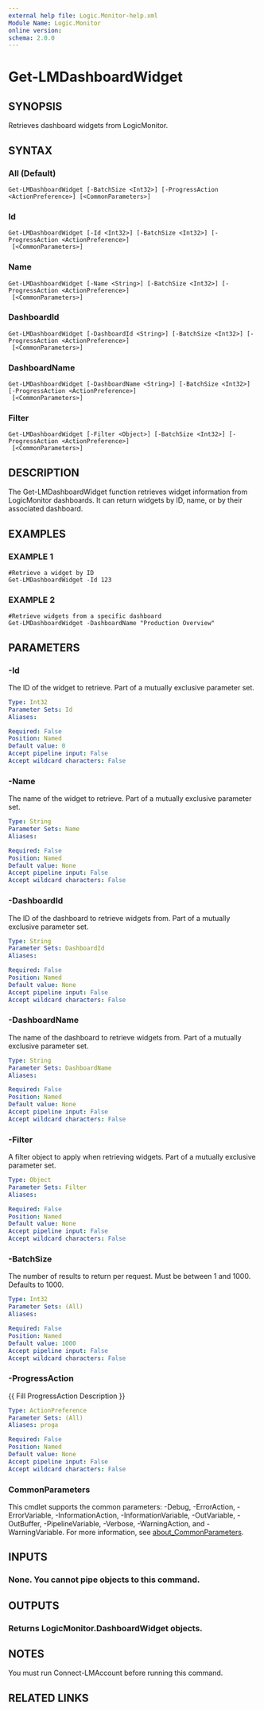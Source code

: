 ```yaml
---
external help file: Logic.Monitor-help.xml
Module Name: Logic.Monitor
online version:
schema: 2.0.0
---
```


# Get-LMDashboardWidget

## SYNOPSIS
Retrieves dashboard widgets from LogicMonitor.

## SYNTAX

### All (Default)
```
Get-LMDashboardWidget [-BatchSize <Int32>] [-ProgressAction <ActionPreference>] [<CommonParameters>]
```

### Id
```
Get-LMDashboardWidget [-Id <Int32>] [-BatchSize <Int32>] [-ProgressAction <ActionPreference>]
 [<CommonParameters>]
```

### Name
```
Get-LMDashboardWidget [-Name <String>] [-BatchSize <Int32>] [-ProgressAction <ActionPreference>]
 [<CommonParameters>]
```

### DashboardId
```
Get-LMDashboardWidget [-DashboardId <String>] [-BatchSize <Int32>] [-ProgressAction <ActionPreference>]
 [<CommonParameters>]
```

### DashboardName
```
Get-LMDashboardWidget [-DashboardName <String>] [-BatchSize <Int32>] [-ProgressAction <ActionPreference>]
 [<CommonParameters>]
```

### Filter
```
Get-LMDashboardWidget [-Filter <Object>] [-BatchSize <Int32>] [-ProgressAction <ActionPreference>]
 [<CommonParameters>]
```

## DESCRIPTION
The Get-LMDashboardWidget function retrieves widget information from LogicMonitor dashboards.
It can return widgets by ID, name, or by their associated dashboard.

## EXAMPLES

### EXAMPLE 1
```
#Retrieve a widget by ID
Get-LMDashboardWidget -Id 123
```

### EXAMPLE 2
```
#Retrieve widgets from a specific dashboard
Get-LMDashboardWidget -DashboardName "Production Overview"
```

## PARAMETERS

### -Id
The ID of the widget to retrieve.
Part of a mutually exclusive parameter set.

```yaml
Type: Int32
Parameter Sets: Id
Aliases:

Required: False
Position: Named
Default value: 0
Accept pipeline input: False
Accept wildcard characters: False
```

### -Name
The name of the widget to retrieve.
Part of a mutually exclusive parameter set.

```yaml
Type: String
Parameter Sets: Name
Aliases:

Required: False
Position: Named
Default value: None
Accept pipeline input: False
Accept wildcard characters: False
```

### -DashboardId
The ID of the dashboard to retrieve widgets from.
Part of a mutually exclusive parameter set.

```yaml
Type: String
Parameter Sets: DashboardId
Aliases:

Required: False
Position: Named
Default value: None
Accept pipeline input: False
Accept wildcard characters: False
```

### -DashboardName
The name of the dashboard to retrieve widgets from.
Part of a mutually exclusive parameter set.

```yaml
Type: String
Parameter Sets: DashboardName
Aliases:

Required: False
Position: Named
Default value: None
Accept pipeline input: False
Accept wildcard characters: False
```

### -Filter
A filter object to apply when retrieving widgets.
Part of a mutually exclusive parameter set.

```yaml
Type: Object
Parameter Sets: Filter
Aliases:

Required: False
Position: Named
Default value: None
Accept pipeline input: False
Accept wildcard characters: False
```

### -BatchSize
The number of results to return per request.
Must be between 1 and 1000.
Defaults to 1000.

```yaml
Type: Int32
Parameter Sets: (All)
Aliases:

Required: False
Position: Named
Default value: 1000
Accept pipeline input: False
Accept wildcard characters: False
```

### -ProgressAction
{{ Fill ProgressAction Description }}

```yaml
Type: ActionPreference
Parameter Sets: (All)
Aliases: proga

Required: False
Position: Named
Default value: None
Accept pipeline input: False
Accept wildcard characters: False
```

### CommonParameters
This cmdlet supports the common parameters: -Debug, -ErrorAction, -ErrorVariable, -InformationAction, -InformationVariable, -OutVariable, -OutBuffer, -PipelineVariable, -Verbose, -WarningAction, and -WarningVariable. For more information, see [about_CommonParameters](http://go.microsoft.com/fwlink/?LinkID=113216).

## INPUTS

### None. You cannot pipe objects to this command.
## OUTPUTS

### Returns LogicMonitor.DashboardWidget objects.
## NOTES
You must run Connect-LMAccount before running this command.

## RELATED LINKS
